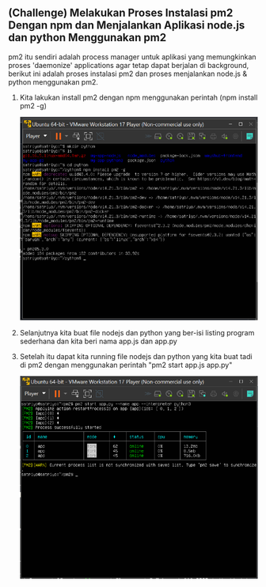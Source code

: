 ## (Challenge) Melakukan Proses Instalasi pm2 Dengan npm dan Menjalankan Aplikasi node.js dan python Menggunakan pm2

pm2 itu sendiri adalah process manager untuk aplikasi yang memungkinkan proses 'daemonize' applications agar tetap dapat berjalan di background, 
berikut ini adalah proses instalasi pm2 dan proses menjalankan node.js & python menggunakan pm2.

1. Kita lakukan install pm2 dengan npm menggunakan perintah (npm install pm2 -g)

   ![alt text](https://github.com/MuhSatriyo/devops17-dumbways--Muhammad-Satriyo-Yuwono-/blob/main/First%20Week/Image/Ch2.png?raw=true)

2. Selanjutnya kita buat file nodejs dan python yang ber-isi listing program sederhana dan kita beri nama app.js dan app.py
3. Setelah itu dapat kita running file nodejs dan python yang kita buat tadi di pm2 dengan menggunakan perintah "pm2 start app.js app.py"

   ![alt text](https://github.com/MuhSatriyo/devops17-dumbways--Muhammad-Satriyo-Yuwono-/blob/main/First%20Week/Image/Ch1.png?raw=true)
